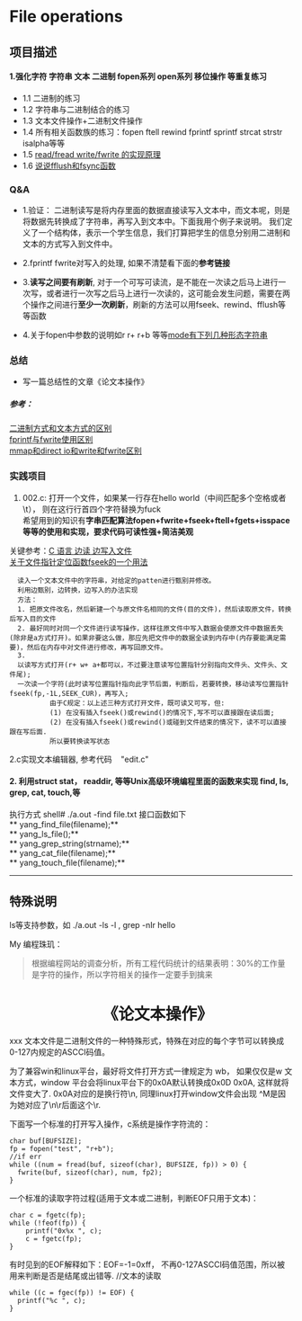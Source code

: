 # File operations

项目描述
------------------------------------------------------------------------------------------------------
#### 1.强化字符  字符串  文本  二进制  fopen系列 open系列 移位操作  等重复练习
* 1.1 二进制的练习  
* 1.2 字符串与二进制结合的练习  
* 1.3 文本文件操作+二进制文件操作
* 1.4 所有相关函数族的练习：fopen ftell rewind  fprintf sprintf strcat strstr isalpha等等  
* 1.5 [read/fread write/fwrite 的实现原理](https://blog.csdn.net/xiaofei0859/article/details/74686254)  
* 1.6 [说说fflush和fsync函数](https://blog.csdn.net/xiaofei0859/article/details/74686254)  

### Q&A  
* 1.验证： 二进制读写是将内存里面的数据直接读写入文本中，而文本呢，则是将数据先转换成了字符串，再写入到文本中。下面我用个例子来说明。
我们定义了一个结构体，表示一个学生信息，我们打算把学生的信息分别用二进制和文本的方式写入到文件中。

* 2.fprintf  fwrite对写入的处理, 如果不清楚看下面的**参考链接**  
* 3.**读写之间要有刷新**, 对于一个可写可读流，是不能在一次读之后马上进行一次写，或者进行一次写之后马上进行一次读的，这可能会发生问题，需要在两个操作之间进行**至少一次刷新**，刷新的方法可以用fseek、rewind、fflush等等函数  
* 4.关于fopen中参数的说明如r r+ r+b 等等[mode有下列几种形态字符串](https://blog.csdn.net/hjjph/article/details/7090770)

### 总结
* 写一篇总结性的文章《论文本操作》  
##### **参考**：  
[二进制方式和文本方式的区别](https://blog.csdn.net/renjiewen1995/article/details/52108645)  
[fprintf与fwrite使用区别](https://blog.csdn.net/godenlove007/article/details/7721647)  
[mmap和direct io和write和fwrite区别](https://blog.csdn.net/xiaofei0859/article/details/74674631?locationNum=10&fps=1)

### 实践项目  
1. 002.c: 打开一个文件，如果某一行存在hello world（中间匹配多个空格或者\t）， 则在这行行首四个字符替换为fuck  
  希望用到的知识有**字串匹配算法fopen+fwrite+fseek+ftell+fgets+isspace等等的使用和实现，要求代码可读性强+简洁美观**  

  关键参考：[C 语言 边读 边写入文件](https://www.cnblogs.com/easyfrog/archive/2011/12/27/2303919.html)  
  [关于文件指针定位函数fseek的一个用法](http://oldbbs.rupeng.com/thread-8189-1-1.html)  

```
  读入一个文本文件中的字符串，对给定的patten进行甄别并修改。
  利用边甄别，边转换，边写入的办法实现
  方法：
  1. 把原文件改名，然后新建一个与原文件名相同的文件(目的文件)，然后读取原文件，转换后写入目的文件
  2. 最好同时对同一个文件进行读写操作，这样往原文件中写入数据会使原文件中数据丢失(除非是a方式打开)。如果非要这么做，那应先把文件中的数据全读到内存中(内存要能满足需要)，然后在内存中对文件进行修改，再写回原文件。 
  3.
  以读写方式打开(r+ w+ a+都可以，不过要注意读写位置指针分别指向文件头、文件头、文件尾);
  一次读一个字符(此时读写位置指针指向此字节后面，判断后，若要转换，移动读写位置指针fseek(fp,-1L,SEEK_CUR)，再写入;
		  由于C规定：以上述三种方式打开文件，既可读又可写，但:
		  (1) 在没有插入fseek()或rewind()的情况下,写不可以直接跟在读后面;
		  (2) 在没有插入fseek()或rewind()或碰到文件结束的情况下，读不可以直接跟在写后面.
		  所以要转换读写状态
```
2.c实现文本编辑器, 参考代码&nbsp;&nbsp;&nbsp;&nbsp;"edit.c"

#### 2. 利用struct stat， readdir, 等等Unix高级环境编程里面的函数来实现 find, ls, grep, cat, touch,等
执行方式 shell# ./a.out -find file.txt
接口函数如下  
** yang_find_file(filename);**   
** yang_ls_file();**  
** yang_grep_string(strname);**  
** yang_cat_file(filename);**  
** yang_touch_file(filename);**

---
## 特殊说明
ls等支持参数，如 ./a.out -ls -l  , grep -nIr hello  

 My 编程珠玑：
 > 根据编程网站的调查分析，所有工程代码统计的结果表明：30%的工作量是字符的操作，所以字符相关的操作一定要手到擒来

# &nbsp;&nbsp;&nbsp;&nbsp;&nbsp;&nbsp;&nbsp;&nbsp;&nbsp;&nbsp;&nbsp;&nbsp;&nbsp;&nbsp;&nbsp;&nbsp;&nbsp;&nbsp;&nbsp;&nbsp;&nbsp;&nbsp;&nbsp;&nbsp; 《论文本操作》  
xxx
文本文件是二进制文件的一种特殊形式，特殊在对应的每个字节可以转换成0-127内规定的ASCCI码值。

为了兼容win和linux平台，最好将文件打开方式一律规定为 wb， 如果仅仅是w 文本方式，window 平台会将linux平台下的0x0A默认转换成0x0D 0x0A, 这样就将文件变大了. 0x0A对应的是换行符\n, 同理linux打开window文件会出现 ^M是因为她对应了\n\r后面这个\r.

下面写一个标准的打开写入操作，c系统是操作字符流的：

```  
char buf[BUFSIZE];
fp = fopen("test", "r+b");  
//if err
while ((num = fread(buf, sizeof(char), BUFSIZE, fp)) > 0) {
  fwrite(buf, sizeof(char), num, fp2);
}
```

一个标准的读取字符过程(适用于文本或二进制，判断EOF只用于文本)：
```
char c = fgetc(fp);
while (!feof(fp)) {
    printf("0x%x ", c);
    c = fgetc(fp);
}
```
有时见到的EOF解释如下：EOF=-1=0xff， 不再0-127ASCCI码值范围，所以被用来判断是否是结尾或出错等.
//文本的读取
```
while ((c = fgec(fp)) != EOF) {
  printf("%c ", c);
}
```
